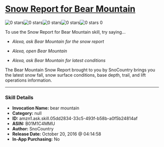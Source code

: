 # [Snow Report for Bear Mountain](http://alexa.amazon.com/#skills/amzn1.ask.skill.05dd2834-33c5-493f-b58b-a0f5b24814af)
![0 stars](../../images/ic_star_border_black_18dp_1x.png)![0 stars](../../images/ic_star_border_black_18dp_1x.png)![0 stars](../../images/ic_star_border_black_18dp_1x.png)![0 stars](../../images/ic_star_border_black_18dp_1x.png)![0 stars](../../images/ic_star_border_black_18dp_1x.png) 0

To use the Snow Report for Bear Mountain skill, try saying...

* *Alexa, ask Bear Mountain for the snow report*

* *Alexa, open Bear Mountain*

* *Alexa, ask Bear Mountain for latest conditions*

The Bear Mountain Snow Report brought to you by SnoCountry brings you the latest snow fall, snow surface conditions,  base depth, trail, and lift operations information.

***

### Skill Details

* **Invocation Name:** bear mountain
* **Category:** null
* **ID:** amzn1.ask.skill.05dd2834-33c5-493f-b58b-a0f5b24814af
* **ASIN:** B01M1C4MMU
* **Author:** SnoCountry
* **Release Date:** October 20, 2016 @ 04:14:58
* **In-App Purchasing:** No

